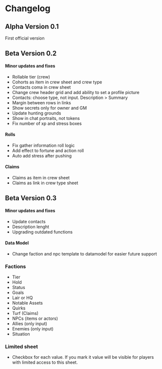 # Changelog

## Alpha Version 0.1

First official version

## Beta Version 0.2

#### Minor updates and fixes

- Rollable tier (crew)
- Cohorts as item in crew sheet and crew type
- Contacts coma in crew sheet
- Change crew header grid and add ability to set a profile picture
- Contacts: choose type, not input. Description > Summary
- Margin between rows in links
- Show secrets only for owner and GM
- Update hunting grounds
- Show in chat portraits, not tokens
- Fix number of xp and stress boxes

#### Rolls

- Fix gather information roll logic
- Add effect to fortune and action roll
- Auto add stress after pushing

#### Claims

- Claims as item in crew sheet
- Claims as link in crew type sheet

## Beta Version 0.3

#### Minor updates and fixes

- Update contacts
- Description lenght
- Upgrading outdated functions

#### Data Model

- Change faction and npc template to datamodel for easier future support

### Factions

- Tier
- Hold
- Status
- Goals
- Lair or HQ
- Notable Assets
- Quirks
- Turf (Claims)
- NPCs (items or actors)
- Allies (only input)
- Enemies (only input)
- Situation

### Limited sheet

- Checkbox for each value. If you mark it value will be visible for players with limited access to this sheet.